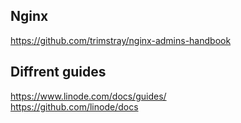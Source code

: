 ## Nginx
https://github.com/trimstray/nginx-admins-handbook

## Diffrent guides
https://www.linode.com/docs/guides/  
https://github.com/linode/docs
